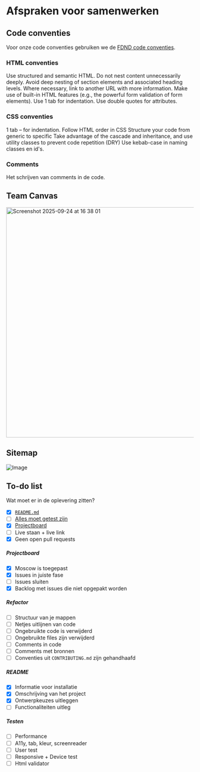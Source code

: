 # Afspraken voor samenwerken

## Code conventies
Voor onze code conventies gebruiken we de [FDND code conventies](https://docs.fdnd.nl/conventies.html).

### HTML conventies
Use structured and semantic HTML. Do not nest content unnecessarily deeply. Avoid deep nesting of section elements and associated heading levels. Where necessary, link to another URL with more information. Make use of built-in HTML features (e.g., the powerful form validation of form elements). Use 1 tab for indentation. Use double quotes for attributes.

### CSS conventies
1 tab – for indentation.
Follow HTML order in CSS
Structure your code from generic to specific
Take advantage of the cascade and inheritance, and use utility classes to prevent code repetition (DRY)
Use kebab-case in naming classes en id's.

### Comments
Het schrijven van comments in de code.


## Team Canvas
<img width="875" height="617" alt="Screenshot 2025-09-24 at 16 38 01" src="https://github.com/user-attachments/assets/ce8504c2-5857-4a85-8430-fdbc0f97100c" />

## Sitemap
![Image](https://github.com/user-attachments/assets/5ab5ed17-69d2-44c1-9017-134ad9890b50)

## To-do list
Wat moet er in de oplevering zitten?

- [x] [`README.md`](#readme)
- [ ] [Alles moet getest zijn](#testen)
- [x] [Projectboard](#projectboard)
- [ ] Live staan + live link
- [x] Geen open pull requests

##### Projectboard
- [x] Moscow is toegepast
- [x] Issues in juiste fase
- [ ] Issues sluiten
- [x] Backlog met issues die niet opgepakt worden

##### Refactor
- [ ] Structuur van je mappen
- [ ] Netjes uitlijnen van code
- [ ] Ongebruikte code is verwijderd
- [ ] Ongebruikte files zijn verwijderd
- [ ] Comments in code
- [ ] Comments met bronnen
- [ ] Conventies uit `CONTRIBUTING.md` zijn gehandhaafd

##### README
- [x] Informatie voor installatie
- [x] Omschrijving van het project
- [x] Ontwerpkeuzes uitleggen
- [ ] Functionaliteiten uitleg

##### Testen
- [ ] Performance
- [ ] A11y, tab, kleur, screenreader
- [ ] User test
- [ ] Responsive + Device test
- [ ] Html validator
